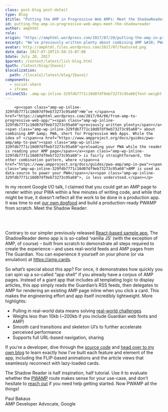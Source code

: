 ```yaml
---
class: post-blog post-detail
type: Blog
$title: "Putting the AMP in Progressive Web AMPs: Meet the ShadowReader"
id: putting-the-amp-in-progressive-web-amps-meet-the-shadowreader
author: amphtml
role: 
origin: "https://amphtml.wordpress.com/2017/07/20/putting-the-amp-in-progressive-web-amps-meet-the-shadowreader/amp/"
excerpt: "We’ve previously written plenty about combining AMP &#38; PWA, short for Progressive Web Apps. While the idea of preloading your PWA while the reader is reading your AMP page is fairly straightforward, the other combination pattern, where AMP is used as data-source to power your PWA, is less understood. In my recent Google I/O talk, [&#8230;]"
avatar: http://amphtml.files.wordpress.com/2017/07/featured.png
date_data: 2017-07-20T15:50:15-07:00
$date: July 20, 2017
$parent: /content/latest/list-blog.html
$path: /latest/blog/{base}/
$localization:
  path: /{locale}/latest/blog/{base}/
components:
  - social-share
  - iframe
inlineCSS: .amp-wp-inline-329fdb7771c10d07df9eb73273c95a60{font-weight:400;}
---
```


<div class="amp-wp-article-content">

		<p><span class="amp-wp-inline-329fdb7771c10d07df9eb73273c95a60">We’ve </span><a href="https://amphtml.wordpress.com/2017/04/06/from-amp-to-progressive-web-app/"><span class="amp-wp-inline-329fdb7771c10d07df9eb73273c95a60">previously written plenty</span></a><span class="amp-wp-inline-329fdb7771c10d07df9eb73273c95a60"> about combining AMP &amp; PWA, short for Progressive Web Apps. While the idea of </span><a href="https://www.ampproject.org/docs/guides/pwa-amp/amp-to-pwa"><span class="amp-wp-inline-329fdb7771c10d07df9eb73273c95a60">preloading your PWA while the reader is reading your AMP page</span></a><span class="amp-wp-inline-329fdb7771c10d07df9eb73273c95a60"> is fairly straightforward, the other combination pattern, where </span><a href="https://www.ampproject.org/docs/guides/pwa-amp/amp-in-pwa"><span class="amp-wp-inline-329fdb7771c10d07df9eb73273c95a60">AMP is used as data-source to power your PWA</span></a><span class="amp-wp-inline-329fdb7771c10d07df9eb73273c95a60">, is less understood.</span></p>
<p><span class="amp-wp-inline-329fdb7771c10d07df9eb73273c95a60">In my recent Google I/O talk</span><span class="amp-wp-inline-329fdb7771c10d07df9eb73273c95a60">, I claimed that you could get an AMP page to render within your PWA within a few minutes of writing code, and while that might be true, it doesn’t reflect all the work to be done in a production app. It was time to eat <a href="https://en.wikipedia.org/wiki/Eating_your_own_dog_food" target="_blank" rel="noopener">our own dogfood</a> and build a production-ready PWAMP from scratch. Meet the Shadow Reader:</span></p>
<p> </p>
<div class="embed-httpsgfycatcom"><amp-iframe src="https://gfycat.com/ifr/sameamusinginganue" frameborder="0" width="640" height="360" allowfullscreen="" sandbox="allow-scripts allow-same-origin" sizes="(min-width: 640px) 640px, 100vw" class="amp-wp-enforced-sizes"><div placeholder="" class="amp-wp-iframe-placeholder"></div></amp-iframe></div>
<p><span class="amp-wp-inline-329fdb7771c10d07df9eb73273c95a60"><br/>
Contrary to our simpler previously released </span><a href="https://github.com/ampproject/amp-publisher-sample/tree/master/amp-pwa"><span class="amp-wp-inline-329fdb7771c10d07df9eb73273c95a60">React-based sample app</span></a><span class="amp-wp-inline-329fdb7771c10d07df9eb73273c95a60">, The ShadowReader demo app is is so-called ‘vanilla JS’ (with the exception of AMP, of course) – built from scratch to demonstrate all steps required to create the experience – and uses real-world feeds and AMP pages from The Guardian. You can experience it yourself on your phone (or via emulation) at </span><a href="https://amp.cards"><span class="amp-wp-inline-329fdb7771c10d07df9eb73273c95a60">https://amp.cards</span></a><span class="amp-wp-inline-329fdb7771c10d07df9eb73273c95a60">.</span></p>
<p><span class="amp-wp-inline-329fdb7771c10d07df9eb73273c95a60">So what’s special about this app? For once, it demonstrates how quickly you can spin up a so-called “app shell” if you already have a corpus of AMP pages. Instead of a giant app that includes all templating logic to display articles, this app simply reads the Guardian’s RSS feeds, then delegates to AMP for rendering an existing AMP page inline when you click a card. This makes the engineering effort and app itself incredibly lightweight. More highlights:</span></p>
<ul><li class="amp-wp-inline-329fdb7771c10d07df9eb73273c95a60"><span class="amp-wp-inline-329fdb7771c10d07df9eb73273c95a60">Pulling in real-world data means solving <a href="https://paulbakaus.com/tutorials/html5/building-a-pwamp-0-introducing-the-shadowreader/">real-world challenges</a></span></li>
<li class="amp-wp-inline-329fdb7771c10d07df9eb73273c95a60"><span class="amp-wp-inline-329fdb7771c10d07df9eb73273c95a60">Weighs less than 10kb (~200kb if you include Guardian web fonts and AMP)</span></li>
<li class="amp-wp-inline-329fdb7771c10d07df9eb73273c95a60"><span class="amp-wp-inline-329fdb7771c10d07df9eb73273c95a60">Smooth card transitions and skeleton UI’s to further accelerate perceived performance</span></li>
<li class="amp-wp-inline-329fdb7771c10d07df9eb73273c95a60"><span class="amp-wp-inline-329fdb7771c10d07df9eb73273c95a60">Supports full URL-based navigation, sharing</span></li>
</ul><p><span class="amp-wp-inline-329fdb7771c10d07df9eb73273c95a60">If you’re a developer, dive through the </span><a href="https://github.com/ampproject/amp-publisher-sample/tree/master/amp-pwa-reader"><span class="amp-wp-inline-329fdb7771c10d07df9eb73273c95a60">source code</span></a><span class="amp-wp-inline-329fdb7771c10d07df9eb73273c95a60"> and </span><a href="https://paulbakaus.com/tutorials/html5/building-a-pwamp-0-introducing-the-shadowreader/">head over to my own blog</a><span class="amp-wp-inline-329fdb7771c10d07df9eb73273c95a60"> to learn exactly how I’ve built each feature and element of the app, including the FLIP-based animations and the article views that seamlessly reconnect with lazy-loaded cards.</span></p>
<p><span class="amp-wp-inline-329fdb7771c10d07df9eb73273c95a60">The Shadow Reader is half inspiration, half tutorial. Use it to evaluate whether the </span><a href="https://www.ampproject.org/docs/guides/pwa-amp/amp-in-pwa"><span class="amp-wp-inline-329fdb7771c10d07df9eb73273c95a60">PWAMP</span></a><span class="amp-wp-inline-329fdb7771c10d07df9eb73273c95a60"> route makes sense for your use-case, and don’t hesitate to </span><a href="https://www.ampproject.org/support/developer/"><span class="amp-wp-inline-329fdb7771c10d07df9eb73273c95a60">reach out</span></a><span class="amp-wp-inline-329fdb7771c10d07df9eb73273c95a60"> if you need help getting started. Now PWAMP all the things!</span></p>
<p><span class="amp-wp-inline-329fdb7771c10d07df9eb73273c95a60">Paul Bakaus<br/></span><span class="amp-wp-inline-329fdb7771c10d07df9eb73273c95a60">AMP Developer Advocate, Google</span></p>
	</div>

	


</div>

